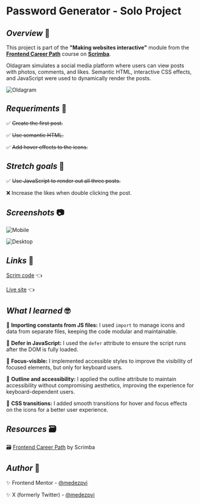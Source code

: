 # Password Generator - Solo Project

## *Overview* 🧐
This project is part of the **"Making websites interactive"** module from the [**Frontend Career Path**](https://v2.scrimba.com/the-frontend-developer-career-path-c0j) course on [**Scrimba**](https://v2.scrimba.com/home).

Oldagram simulates a social media platform where users can view posts with photos, comments, and likes. Semantic HTML, interactive CSS effects, and JavaScript were used to dynamically render the posts.

![Oldagram](./assets/screenshot/sample.gif)

## *Requeriments* 📝

✅ ~~Create the first post.~~

✅ ~~Use semantic HTML.~~

✅ ~~Add hover effects to the icons.~~

## *Stretch goals* 💪

✅ ~~Use JavaScript to render out all three posts.~~

❌ Increase the likes when double clicking the post.

## *Screenshots* 📷

![Mobile](./assets/screenshot/mobile.avif)

![Desktop](./assets/screenshot/desktop.avif)

## *Links* 🔗

[Scrim code](https://v2.scrimba.com/s0cviu1jfb) 👈

[Live site](https://mendezpvi.github.io/fcp-oldagram/) 👈

## *What I learned* 🤓

🔳 **Importing constants from JS files:** I used `import` to manage icons and data from separate files, keeping the code modular and maintainable.

🔳 **Defer in JavaScript:** I used the `defer` attribute to ensure the script runs after the DOM is fully loaded.

🔳 **Focus-visible:** I implemented accessible styles to improve the visibility of focused elements, but only for keyboard users.

🔳 **Outline and accessibility:** I applied the outline attribute to maintain accessibility without compromising aesthetics, improving the experience for keyboard-dependent users.

🔳 **CSS transitions:** I added smooth transitions for hover and focus effects on the icons for a better user experience.

## *Resources* 🗃️

🗃️ [Frontend Career Path](https://v2.scrimba.com/the-frontend-developer-career-path-c0j) by Scrimba

## *Author* 🔰

✨ Frontend Mentor - [@medezpvi](https://www.frontendmentor.io/profile/mendezpvi)

✨ X (formerly Twitter) - [@medezpvi](https://x.com/mendezpvi)
